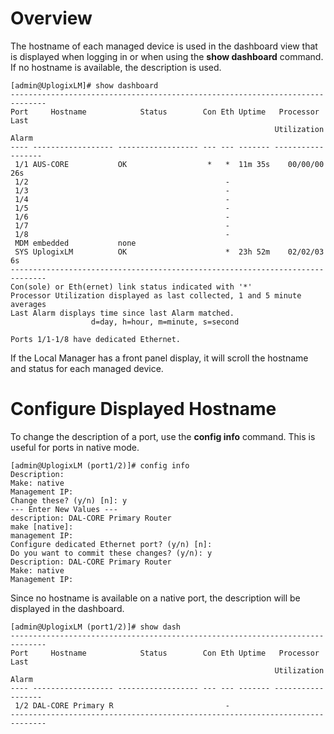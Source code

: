 # Overview

The hostname of each managed device is used in the dashboard view that is displayed when logging in or when using the **show dashboard** command. If no hostname is available, the description is used.

```
[admin@UplogixLM]# show dashboard
------------------------------------------------------------------------------
Port     Hostname            Status        Con Eth Uptime   Processor   Last 
                                                           Utilization  Alarm
---- ------------------ ------------------ --- --- ------- ----------- -------
 1/1 AUS-CORE           OK                  *   *  11m 35s    00/00/00 26s    
 1/2                                            -                             
 1/3                                            -                             
 1/4                                            -                             
 1/5                                            -                             
 1/6                                            -                             
 1/7                                            -                             
 1/8                                            -                             
 MDM embedded           none                                                  
 SYS UplogixLM          OK                      *  23h 52m    02/02/03 6s     
------------------------------------------------------------------------------
Con(sole) or Eth(ernet) link status indicated with '*'
Processor Utilization displayed as last collected, 1 and 5 minute averages
Last Alarm displays time since last Alarm matched.
                  d=day, h=hour, m=minute, s=second

Ports 1/1-1/8 have dedicated Ethernet.
```

If the Local Manager has a front panel display, it will scroll the hostname and status for each managed device.

# Configure Displayed Hostname

To change the description of a port, use the **config info** command. This is useful for ports in native mode.

```
[admin@UplogixLM (port1/2)]# config info
Description: 
Make: native
Management IP: 
Change these? (y/n) [n]: y
--- Enter New Values ---
description: DAL-CORE Primary Router
make [native]: 
management IP: 
Configure dedicated Ethernet port? (y/n) [n]: 
Do you want to commit these changes? (y/n): y
Description: DAL-CORE Primary Router
Make: native
Management IP: 
```

Since no hostname is available on a native port, the description will be displayed in the dashboard.

```
[admin@UplogixLM (port1/2)]# show dash
------------------------------------------------------------------------------
Port     Hostname            Status        Con Eth Uptime   Processor   Last 
                                                           Utilization  Alarm
---- ------------------ ------------------ --- --- ------- ----------- -------
 1/2 DAL-CORE Primary R                         -                             
------------------------------------------------------------------------------
```